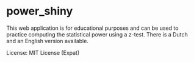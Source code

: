 # power_shiny

This web application is for educational purposes and can be used to practice computing the statistical power using a z-test. There is a Dutch and an English version available.

License: MIT License (Expat)
